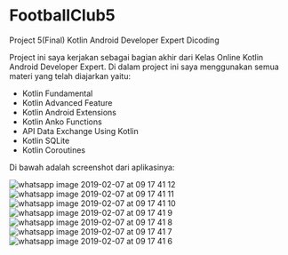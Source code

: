 # FootballClub5
Project 5(Final) Kotlin Android Developer Expert Dicoding 

Project ini saya kerjakan sebagai bagian akhir dari Kelas Online Kotlin Android Developer Expert.
Di dalam project ini saya menggunakan semua materi yang telah diajarkan yaitu:
- Kotlin Fundamental
- Kotlin Advanced Feature
- Kotlin Android Extensions
- Kotlin Anko Functions
- API Data Exchange Using Kotlin
- Kotlin SQLite
- Kotlin Coroutines

Di bawah adalah screenshot dari aplikasinya:

![whatsapp image 2019-02-07 at 09 17 41 12](https://user-images.githubusercontent.com/41745176/52389768-b977b780-2ac7-11e9-9905-f255abf5ad7a.jpeg)![whatsapp image 2019-02-07 at 09 17 41 11](https://user-images.githubusercontent.com/41745176/52389772-bbda1180-2ac7-11e9-8e31-a0f5d409a585.jpeg)![whatsapp image 2019-02-07 at 09 17 41 10](https://user-images.githubusercontent.com/41745176/52389774-be3c6b80-2ac7-11e9-841a-c0ea291cc4a8.jpeg)![whatsapp image 2019-02-07 at 09 17 41 9](https://user-images.githubusercontent.com/41745176/52389777-c09ec580-2ac7-11e9-8643-cfd06475c5e3.jpeg)![whatsapp image 2019-02-07 at 09 17 41 8](https://user-images.githubusercontent.com/41745176/52389778-c1cff280-2ac7-11e9-8377-a5a837d6f0c4.jpeg)![whatsapp image 2019-02-07 at 09 17 41 7](https://user-images.githubusercontent.com/41745176/52389779-c3011f80-2ac7-11e9-9d30-4868ae550fcc.jpeg)![whatsapp image 2019-02-07 at 09 17 41 6](https://user-images.githubusercontent.com/41745176/52389781-c4324c80-2ac7-11e9-9dc8-987fc63c9af9.jpeg)
